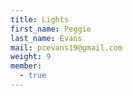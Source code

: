 ```yaml
---
title: Lights
first_name: Peggie
last_name: Evans
mail: pcevans19@gmail.com
weight: 9
member:
  - true
---
```

